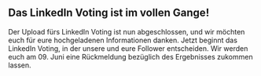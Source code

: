 ## Das LinkedIn Voting ist im vollen Gange!

Der Upload fürs LinkedIn Voting ist nun abgeschlossen, und wir möchten euch für eure hochgeladenen Informationen danken. Jetzt beginnt das LinkedIn Voting, in der unsere und eure Follower entscheiden. Wir werden euch am 09. Juni eine Rückmeldung bezüglich des Ergebnisses zukommen lassen.
